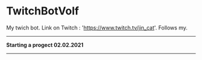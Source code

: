 # TwitchBotVolf
My twich bot. Link on Twitch : 'https://www.twitch.tv/jin_cat'. Follows my.


*********************************
**Starting a progect 02.02.2021**
*********************************